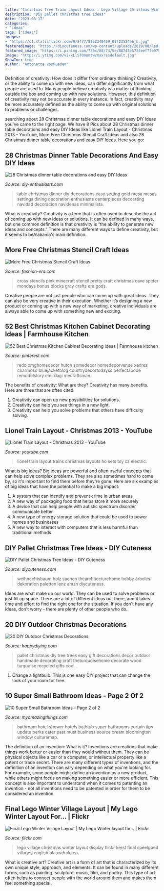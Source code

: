 ```yaml
---
title: "Christmas Tree Train Layout Ideas : Lego Village Christmas Winter Layout Display Flickr Kerst Final Speelgoed Villages English Blauwdrukken"
description: "Diy pallet christmas tree ideas"
date: "2023-08-17"
categories:
- "ideas"
tags: ["ideas"]
images:
- "https://c1.staticflickr.com/9/8477/8252340409_09f23524e6_b.jpg"
featuredImage: "https://diycuteness.com/wp-content/uploads/2019/08/Red-Pallet-Tree.jpg"
featured_image: "https://i.pinimg.com/736x/88/74/5e/88745e5734eef7fb9755d153e1b89f6c.jpg"
image: "http://i.ytimg.com/vi/xLlST0momtw/maxresdefault.jpg"
ShowToc: true
author: "Antonetta VonRueden"
---
```



Definition of creativity: How does it differ from ordinary thinking?
Creativity, or the ability to come up with new ideas, can differ significantly from what people are used to. Many people believe creativity is a matter of thinking outside the box and coming up with new solutions. However, this definition of creativity may not be accurate in every instance. In fact, creativity may be more accurately defined as the ability to come up with original solutions to problems or challenges.

	

		
searching about 28 Christmas dinner table decorations and easy DIY Ideas you've came to the right page. We have 8 Pics about 28 Christmas dinner table decorations and easy DIY Ideas like Lionel Train Layout - Christmas 2013 - YouTube, More Free Christmas Stencil Craft Ideas and also 28 Christmas dinner table decorations and easy DIY Ideas. Here you go:
		
    
## 28 Christmas Dinner Table Decorations And Easy DIY Ideas

<img loading=lazy src="https://www.diy-enthusiasts.com/wp-content/uploads/2013/11/christmas-dinner-table-setting-minimalistic-gold-red-e1415992811803.jpg" onerror="this.onerror=null;this.src='https://tse2.mm.bing.net/th?id=OIP.5o1Ma-rgJWKDjJl3R9WTNAHaKj&amp;pid=15.1';" alt="28 Christmas dinner table decorations and easy DIY Ideas">

_Source: diy-enthusiasts.com_

>table christmas dinner diy decorations easy setting gold mesa mesas settings dining decoration enthusiasts centerpieces decorating navidad decoracion navidenas minimalista. 

	

What is creativity?
Creativity is a term that is often used to describe the act of coming up with new ideas or solutions. It can be defined in many ways, but one common definition is that creativity is “the ability to generate new ideas and concepts.” There are many different ways to define creativity, but it seems to beAlabama's main definition.

    
## More Free Christmas Stencil Craft Ideas

<img loading=lazy src="https://fashion-era.com/images/xmas/xmas_stencils/stencil06cross.jpg" onerror="this.onerror=null;this.src='https://tse4.mm.bing.net/th?id=OIP.iBU_q7FwPt2KxkM4DYMd1gHaLj&amp;pid=15.1';" alt="More Free Christmas Stencil Craft Ideas">

_Source: fashion-era.com_

>cross stencils pink minecraft stencil pretty craft christmas cave spider mondays bonus blocks gray crafts era gods. 

	

Creative people are not just people who can come up with great ideas. They can also be very creative in their execution. Whether it’s designing a new product or coming up with a new way of marketing, creative individuals are always able to come up with something new and exciting.

    
## 52 Best Christmas Kitchen Cabinet Decorating Ideas | Farmhouse Kitchen

<img loading=lazy src="https://i.pinimg.com/736x/88/74/5e/88745e5734eef7fb9755d153e1b89f6c.jpg" onerror="this.onerror=null;this.src='https://tse3.mm.bing.net/th?id=OIP.6qjMd7upTNxoKgE9N8bVWQHaIv&amp;pid=15.1';" alt="52 Best Christmas Kitchen Cabinet Decorating Ideas | Farmhouse kitchen">

_Source: pinterest.com_

>redo omghomedecor hutch somedecor homedecorvenue xadrez charmoso bluejacketblog countrydecortodayss perfectabode remodelstory emirdagi mecraftsman. 

	

The benefits of creativity: What are they?
Creativity has many benefits. Here are three that are often cited: 
1) Creativity can open up new possibilities for solutions. 
2) Creativity can help you see things in a new light. 
3) Creativity can help you solve problems that others have difficulty solving.

    
## Lionel Train Layout - Christmas 2013 - YouTube

<img loading=lazy src="http://i.ytimg.com/vi/xLlST0momtw/maxresdefault.jpg" onerror="this.onerror=null;this.src='https://tse1.mm.bing.net/th?id=OIP.bCaYF8OP_vS5MSPfz_f64QHaEK&amp;pid=15.1';" alt="Lionel Train Layout - Christmas 2013 - YouTube">

_Source: youtube.com_

>lionel train layout trains christmas layouts ho sets toy cz electric. 

	

What is big ideas?
Big ideas are powerful and often useful concepts that can help solve complex problems. They are also sometimes hard to come by, so it's important to find them before they're gone. Here are six examples of big ideas that have the potential to make a big impact:
1. A system that can identify and prevent crime in urban areas 
2. A new way of packaging food that helps store it more securely 
3. A device that can help people with autistic spectrum disorder communicate better 
4. A new type of energy storage solution that could be used to power homes and businesses 
5. A new way to interact with computers that is less harmful than traditional methods 

    
## DIY Pallet Christmas Tree Ideas - DIY Cuteness

<img loading=lazy src="https://diycuteness.com/wp-content/uploads/2019/08/Red-Pallet-Tree.jpg" onerror="this.onerror=null;this.src='https://tse1.mm.bing.net/th?id=OIP.g2NdTspffLBTmdgb1pTirwHaMW&amp;pid=15.1';" alt="DIY Pallet Christmas Tree Ideas - DIY Cuteness">

_Source: diycuteness.com_

>weihnachtsbaum holz sachen thearchitecturehome hobby árboles dekoration paletten lenz amzn diycuteness. 

	

Ideas are what make up our world. They can be used to solve problems or just fill up space. There are a lot of different ideas out there, and it takes time and effort to find the right one for the situation. If you don't have any ideas, don't worry - there are plenty of other people who do.

    
## 20 DIY Outdoor Christmas Decorations

<img loading=lazy src="http://happydiying.com/wp-content/uploads/2017/10/Pallet-Christmas-Tree.jpg" onerror="this.onerror=null;this.src='https://tse4.mm.bing.net/th?id=OIP.UUYe9HN-e3Nff4swNO9w3AHaLH&amp;pid=15.1';" alt="20 DIY Outdoor Christmas Decorations">

_Source: happydiying.com_

>pallet christmas diy tree trees easy gift decorations decor outdoor handmade decorating craft theturquoisehome decorate wood turquoise recycled gifts cool. 

	

1. Change a lightbulb: This is one easy DIY project that can change the look of your room for free.

    
## 10 Super Small Bathroom Ideas - Page 2 Of 2

<img loading=lazy src="http://myamazingthings.com/wp-content/uploads/2016/11/bathroom6.jpg" onerror="this.onerror=null;this.src='https://tse1.mm.bing.net/th?id=OIP._S-7uvulSmeCDT7jvjaEzQHaGA&amp;pid=15.1';" alt="10 Super Small Bathroom Ideas - Page 2 of 2">

_Source: myamazingthings.com_

>bathroom hotel shower hotels bathtub super bathrooms curtain tips update perks cater past must business source cream bloomington window culturemap. 

	

The definition of an invention: What is it?
Inventions are creations that make things work better or easier than they would without them. They can be physical objects like a car or a computer, or intellectual property like a patent or trade secret. There are many different types of inventions, and the definition of an invention can vary depending on what you're looking for. For example, some people might define an invention as a new product, while others might focus on making something easier or more efficient. This concept is also important to understand when it comes to patenting an invention - not all inventions need to be patented in order for them to be considered an invention.

    
## Final Lego Winter Village Layout | My Lego Winter Layout For… | Flickr

<img loading=lazy src="https://c1.staticflickr.com/9/8477/8252340409_09f23524e6_b.jpg" onerror="this.onerror=null;this.src='https://tse3.mm.bing.net/th?id=OIP.Ea7cJoBKRbS8qTTDW1JdEwHaFj&amp;pid=15.1';" alt="Final Lego Winter Village Layout | My Lego Winter layout for… | Flickr">

_Source: flickr.com_

>lego village christmas winter layout display flickr kerst final speelgoed villages english blauwdrukken. 

	

What is creative art?
Creative art is a form of art that is characterized by its own unique style, approach, and elements. It can be found in many different forms, such as painting, sculpture, music, film, and poetry. This type of art often helps to connect people with the world around them and makes them feel something special.

